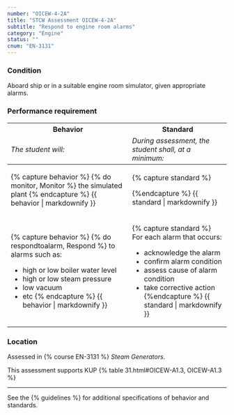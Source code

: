 ```yaml
---
number: "OICEW-4-2A"
title: "STCW Assessment OICEW-4-2A"
subtitle: "Respond to engine room alarms"
category: "Engine"
status: ""
cnum: "EN-3131"
---
```

### Condition

Aboard ship or in a suitable engine room simulator, given appropriate alarms.

### Performance requirement 

<table width='100%' class='Guidelines'>
 <thead>
 <tr>
     <th class='thirty'>Behavior</th>
     <th class='seventy'>Standard</th>
 </tr>
 <tr>
     <td><em>The student will:</em></td>
     <td><em>During assessment, the student shall, at a minimum:</em></td>
 </tr>
 </thead>
 <tbody>
 

<tr><td>

{% capture behavior %}
{% do monitor, Monitor %} the simulated plant
{% endcapture %}
{{ behavior | markdownify }}

</td><td>

{% capture standard %}

{%endcapture %}
{{ standard | markdownify }}

</td></tr>



<tr><td>

{% capture behavior %}
{% do respondtoalarm, Respond %} to alarms such as:

* high or low boiler water level
* high or low steam pressure
* low vacuum
* etc
{% endcapture %}
{{ behavior | markdownify }}

</td><td>

{% capture standard %}
For each alarm that occurs:

  * acknowledge the alarm
  * confirm alarm condition
  * assess cause of alarm condition
  * take corrective action
{%endcapture %}
{{ standard | markdownify }}

</td></tr>



 </tbody>
 </table>

### Location

Assessed in  {% course  EN-3131 %}  *Steam Generators*.

This assessment supports KUP {% table 31.html#OICEW-A1.3, OICEW-A1.3 %}

***



See the {% guidelines %} for additional specifications of behavior and standards.